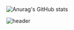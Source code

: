 
![Anurag's GitHub stats](https://github-readme-stats.vercel.app/api?username=kssyb6&show_icons=true&theme=cobalt)

![header](https://capsule-render.vercel.app/api?type=rounded)
